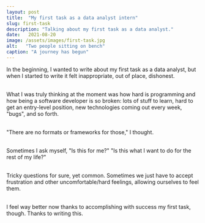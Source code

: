```yaml
---
layout: post
title:  "My first task as a data analyst intern"
slug: first-task
description: "Talking about my first task as a data analyst."
date:   2021-08-20
image: /assets/images/first-task.jpg
alt:   "Two people sitting on bench"
caption: "A journey has begun"
---
```


In the beginning, I wanted to write about my first task as a data analyst, but when I started to write it felt inappropriate, out of place, dishonest.<br><br>

What I was truly thinking at the moment was how hard is programming and how being a software developer is so broken: lots of stuff to learn, hard to get an entry-level position, new technologies coming out every week, "bugs", and so forth. <br><br>

"There are no formats or frameworks for those," I thought.<br><br>

Sometimes I ask myself, "Is this for me?" "Is this what I want to do for the rest of my life?"<br><br>

Tricky questions for sure, yet common. Sometimes we just have to accept frustration and other uncomfortable/hard feelings, allowing ourselves to feel them.<br><br>


I feel way better now thanks to accomplishing with success my first task, though. Thanks to writing this.

